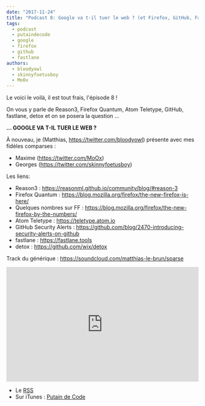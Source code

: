 ```yaml
---
date: "2017-11-24"
title: "Podcast 8: Google va t-il tuer le web ? (et Firefox, GitHub, Fastlane)"
tags:
  - podcast
  - putaindecode
  - google
  - firefox
  - github
  - fastlane
authors:
  - bloodyowl
  - skinnyfoetusboy
  - MoOx
---
```


Le voici le voilà, il est tout frais, l'épisode 8 !

On vous y parle de Reason3, Firefox Quantum, Atom Teletype, GitHub, fastlane, detox et on se posera la question …

**… GOOGLE VA T-IL TUER LE WEB ?**

À nouveau, je (Matthias, https://twitter.com/bloodyowl) présente avec mes fidèles comparses :

- Maxime (https://twitter.com/MoOx)
- Georges (https://twitter.com/skinnyfoetusboy)

Les liens:

- Reason3 : https://reasonml.github.io/community/blog/#reason-3
- Firefox Quantum : https://blog.mozilla.org/firefox/the-new-firefox-is-here/
- Quelques nombres sur FF : https://blog.mozilla.org/firefox/the-new-firefox-by-the-numbers/
- Atom Teletype : https://teletype.atom.io
- GitHub Security Alerts : https://github.com/blog/2470-introducing-security-alerts-on-github
- fastlane : https://fastlane.tools
- detox : https://github.com/wix/detox

Track du générique : https://soundcloud.com/matthias-le-brun/sparse

<iframe width="100%" height="300" scrolling="no" frameborder="no" src="https://w.soundcloud.com/player/?url=https%3A//api.soundcloud.com/tracks/359077001&amp;color=%23ff5500&amp;auto_play=false&amp;hide_related=true&amp;show_comments=true&amp;show_user=true&amp;show_reposts=false&amp;show_teaser=true&amp;visual=true"></iframe>

* Le
  [RSS](http://feeds.soundcloud.com/users/soundcloud:users:273901232/sounds.rss)
* Sur iTunes : [Putain de
  Code](https://itunes.apple.com/fr/podcast/putain-de-code-!/id1185311825?l=en&mt=2)
